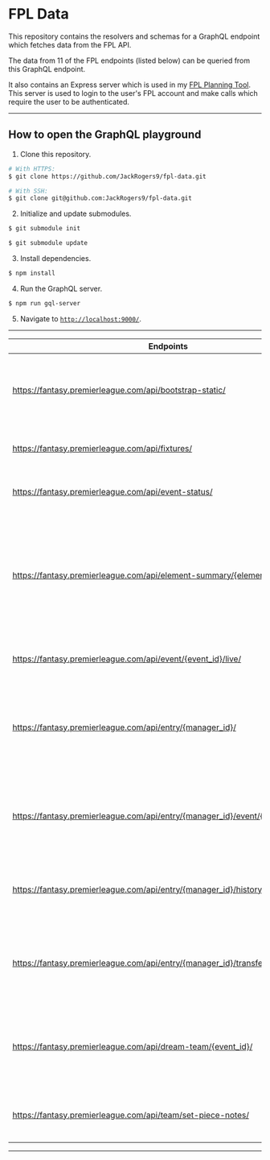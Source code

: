 # FPL Data

This repository contains the resolvers and schemas for a GraphQL endpoint which fetches data from the FPL API.

The data from 11 of the FPL endpoints (listed below) can be queried from this GraphQL endpoint.

It also contains an Express server which is used in my [FPL Planning Tool](https://github.com/JackRogers9/fpl-planning-tool).
This server is used to login to the user's FPL account and make calls which require the user to be authenticated.

---

## How to open the GraphQL playground

1) Clone this repository.
```bash
# With HTTPS:
$ git clone https://github.com/JackRogers9/fpl-data.git

# With SSH:
$ git clone git@github.com:JackRogers9/fpl-data.git
```

2) Initialize and update submodules.
```bash
$ git submodule init

$ git submodule update
```

3) Install dependencies.
```bash
$ npm install
```

4) Run the GraphQL server.
```bash
$ npm run gql-server
```

5) Navigate to [`http://localhost:9000/`](http://localhost:9000/).

---

| Endpoints                                                                        | Description                                                                                                                   |
|----------------------------------------------------------------------------------|-------------------------------------------------------------------------------------------------------------------------------|
| https://fantasy.premierleague.com/api/bootstrap-static/                          | Provides general information such as event data, teams, and player data.                                                      |
| https://fantasy.premierleague.com/api/fixtures/                                  | Provides all fixtures in the current season.                                                                                  |
| https://fantasy.premierleague.com/api/event-status/                              | Confirms when bonus points have been added.                                                                                   |
| https://fantasy.premierleague.com/api/element-summary/{element_id}/              | Provides detailed information for a player such as remaining fixtures, performances in games, and data from previous seasons. |
| https://fantasy.premierleague.com/api/event/{event_id}/live/                     | Provides a list of player data from that gameweek.                                                                            |
| https://fantasy.premierleague.com/api/entry/{manager_id}/                        | Provides general information on the manager such as total points, rank, and team name.                                        |
| https://fantasy.premierleague.com/api/entry/{manager_id}/event/{event_id}/picks/ | Provides a manager's team from that gameweek and details on the team performance.                                              |
| https://fantasy.premierleague.com/api/entry/{manager_id}/history/                | Provides manager data from previous events and previous seasons.                                                              |
| https://fantasy.premierleague.com/api/entry/{manager_id}/transfers/              | Provides information on the transfers a manager has made in the current season.                                               |
| https://fantasy.premierleague.com/api/dream-team/{event_id}/                     | Provides information on the highest scoring players from that gameweek.                                                       |
| https://fantasy.premierleague.com/api/team/set-piece-notes/                      | Provides information on each team's set-piece takers.                                                                          |

---
